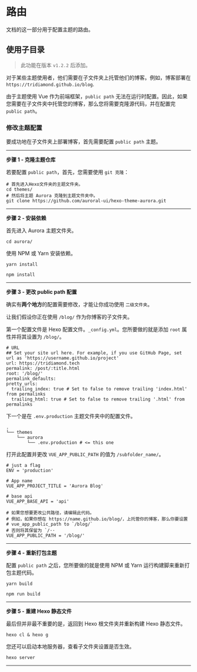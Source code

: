 # 路由

文档的这一部分用于配置主题的路由。

## 使用子目录

> 此功能在版本 `v1.2.2` 后添加。

对于某些主题使用者，他们需要在子文件夹上托管他们的博客。例如，博客部署在 `https://tridiamond.github.io/blog`.

由于主题使用 Vue 作为前端框架，`public path` 无法在运行时配置。因此，如果您需要在子文件夹中托管您的博客，那么您将需要克隆源代码，并在配置完 `public path`。

### 修改主题配置

要成功地在子文件夹上部署博客，首先需要配置 `public path` 主题。

---

**步骤 1 - 克隆主题仓库**

若要配置 `public path`，首先，您需要使用 `git 克隆`：

```shell:no-line-numbers
# 首先进入Hexo文件夹的主题文件夹。
cd themes/
# 然后将主题 Aurora 克隆到主题文件夹中。
git clone https://github.com/auroral-ui/hexo-theme-aurora.git
```

---

**步骤 2 - 安装依赖**

首先进入 Aurora 主题文件夹。

```shell:no-line-numbers
cd aurora/
```

使用 NPM 或 Yarn 安装依赖。

<CodeGroup>
  <CodeGroupItem title="YARN">

```shell:no-line-numbers
yarn install
```

  </CodeGroupItem>

  <CodeGroupItem title="NPM">

```shell:no-line-numbers
npm install
```

  </CodeGroupItem>
</CodeGroup>

---

**步骤 3 - 更改 public path 配置**

确实有**两个地方**的配置需要修改，才能让你成功使用 `二级文件夹`。

让我们假设你正在使用 `/blog/` 作为你博客的子文件夹。

第一个配置文件是 Hexo 配置文件。`_config.yml`。您所要做的就是添加 `root` 属性并将其设置为 `/blog/`。

```yaml:no-line-numbers{5}
# URL
## Set your site url here. For example, if you use GitHub Page, set url as 'https://username.github.io/project'
url: https://tridiamond.tech
permalink: /post/:title.html
root: '/blog/'
permalink_defaults:
pretty_urls:
  trailing_index: true # Set to false to remove trailing 'index.html' from permalinks
  trailing_html: true # Set to false to remove trailing '.html' from permalinks
```

下一个是在 `.env.production` 主题文件夹中的配置文件。

```shell:no-line-numbers{4}
.
└── themes
    └── aurora
        └── .env.production # <= this one
```

打开此配置并更改 `VUE_APP_PUBLIC_PATH` 的值为 `/subfolder_name/`。

```shell:no-line-numbers{14}
# just a flag
ENV = 'production'

# App name
VUE_APP_PROJECT_TITLE = 'Aurora Blog'

# base api
VUE_APP_BASE_API = 'api'

# 如果您想要更改公共路径，请编辑此代码。
# 例如，如果你想在 https://name.github.io/blog/，上托管你的博客，那么你要设置
# vue_app_public_path to `/blog/`
# 否则将其保留为 `/··
VUE_APP_PUBLIC_PATH = '/blog/'
```

---

**步骤 4 - 重新打包主题**

配置 `public path` 之后，您所要做的就是使用 NPM 或 Yarn 运行构建脚来重新打包主题代码。

<CodeGroup>
  <CodeGroupItem title="YARN">

```shell:no-line-numbers
yarn build
```

  </CodeGroupItem>

  <CodeGroupItem title="NPM">

```shell:no-line-numbers
npm run build
```

  </CodeGroupItem>
</CodeGroup>

---

**步骤 5 - 重建 Hexo 静态文件**

最后但并非最不重要的是，返回到 Hexo 根文件夹并重新构建 Hexo 静态文件。

```shell:no-line-numbers
hexo cl & hexo g
```

您还可以启动本地服务器，查看子文件夹设置是否生效。

```shell:no-line-numbers
hexo server
```

---

